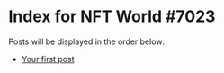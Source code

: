 # Index for NFT World #7023
Posts will be displayed in the order below:

- [Your first post](./001-first.md)

